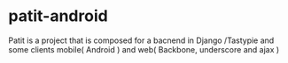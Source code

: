 patit-android
=============

Patit is a project that is composed for a bacnend in Django /Tastypie and some clients mobile( Android ) and web( Backbone, underscore and ajax )
